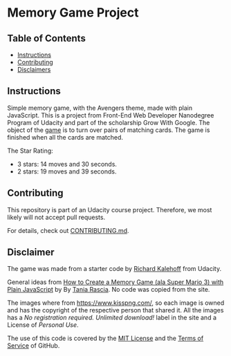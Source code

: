 # Memory Game Project

## Table of Contents

* [Instructions](#instructions)
* [Contributing](#contributing)
* [Disclaimers](#Disclaims)

## Instructions

Simple memory game, with the Avengers theme, made with plain JavaScript. This is a project from Front-End Web Developer Nanodegree Program of Udacity and part of the scholarship Grow With Google.  The object of the [game](https://en.wikipedia.org/wiki/Concentration_(game)) is to turn over pairs of matching cards. The game is finished when all the cards are matched.

The Star Rating:

* 3 stars: 14 moves and 30 seconds.
* 2 stars: 19 moves and 39 seconds.

## Contributing

This repository is part of an Udacity course project. Therefore, we most likely will not accept pull requests.

For details, check out [CONTRIBUTING.md](CONTRIBUTING.md).

## Disclaimer

The game was made from a starter code by [Richard Kalehoff](https://github.com/richardkalehoff) from Udacity.

General ideas from [How to Create a Memory Game (ala Super Mario 3) with Plain JavaScript](https://www.taniarascia.com/how-to-create-a-memory-game-super-mario-with-plain-javascript/) by By [Tania Rascia](https://www.taniarascia.com/me). No code was copied from the site.

The images where from https://www.kisspng.com/, so each image is owned and has the copyright of the respective person that shared it. All the images has a *No registration required. Unlimited download!* label in the site and a License of *Personal Use*.

The use of this code is covered by the [MIT License](LICENSE.txt) and the [Terms of Service](https://help.github.com/articles/github-terms-of-service) of GitHub.
